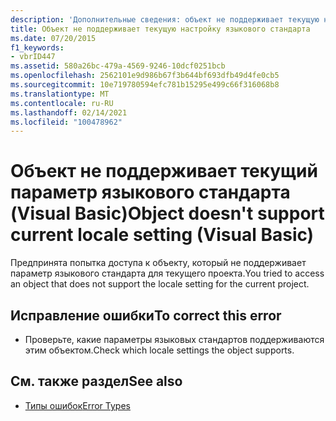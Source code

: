 ```yaml
---
description: 'Дополнительные сведения: объект не поддерживает текущую национальную настройку языкового стандарта (Visual Basic)'
title: Объект не поддерживает текущую настройку языкового стандарта
ms.date: 07/20/2015
f1_keywords:
- vbrID447
ms.assetid: 580a26bc-479a-4569-9246-10dcf0251bcb
ms.openlocfilehash: 2562101e9d986b67f3b644bf693dfb49d4fe0cb5
ms.sourcegitcommit: 10e719780594efc781b15295e499c66f316068b8
ms.translationtype: MT
ms.contentlocale: ru-RU
ms.lasthandoff: 02/14/2021
ms.locfileid: "100478962"
---
```

# <a name="object-doesnt-support-current-locale-setting-visual-basic"></a><span data-ttu-id="10eea-103">Объект не поддерживает текущий параметр языкового стандарта (Visual Basic)</span><span class="sxs-lookup"><span data-stu-id="10eea-103">Object doesn't support current locale setting (Visual Basic)</span></span>

<span data-ttu-id="10eea-104">Предпринята попытка доступа к объекту, который не поддерживает параметр языкового стандарта для текущего проекта.</span><span class="sxs-lookup"><span data-stu-id="10eea-104">You tried to access an object that does not support the locale setting for the current project.</span></span>  
  
## <a name="to-correct-this-error"></a><span data-ttu-id="10eea-105">Исправление ошибки</span><span class="sxs-lookup"><span data-stu-id="10eea-105">To correct this error</span></span>  
  
- <span data-ttu-id="10eea-106">Проверьте, какие параметры языковых стандартов поддерживаются этим объектом.</span><span class="sxs-lookup"><span data-stu-id="10eea-106">Check which locale settings the object supports.</span></span>  
  
## <a name="see-also"></a><span data-ttu-id="10eea-107">См. также раздел</span><span class="sxs-lookup"><span data-stu-id="10eea-107">See also</span></span>

- [<span data-ttu-id="10eea-108">Типы ошибок</span><span class="sxs-lookup"><span data-stu-id="10eea-108">Error Types</span></span>](../programming-guide/language-features/error-types.md)
